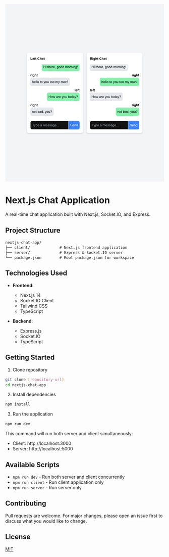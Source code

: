 ![demo_image](https://github.com/ariksasmita/nextjs-chat-app/blob/main/chat_demo.png?raw=true)
# Next.js Chat Application

A real-time chat application built with Next.js, Socket.IO, and Express.

## Project Structure
```
nextjs-chat-app/
├── client/             # Next.js frontend application
├── server/             # Express & Socket.IO server
└── package.json        # Root package.json for workspace
```

## Technologies Used

- **Frontend**:
  - Next.js 14
  - Socket.IO Client
  - Tailwind CSS
  - TypeScript

- **Backend**:
  - Express.js
  - Socket.IO
  - TypeScript

## Getting Started

1. Clone repository
```bash
git clone [repository-url]
cd nextjs-chat-app
```

2. Install dependencies
```bash
npm install
```

3. Run the application
```bash
npm run dev
```

This command will run both server and client simultaneously:
- Client: http://localhost:3000
- Server: http://localhost:5000

## Available Scripts

- `npm run dev` - Run both server and client concurrently
- `npm run client` - Run client application only
- `npm run server` - Run server only

## Contributing

Pull requests are welcome. For major changes, please open an issue first to discuss what you would like to change.

## License

[MIT](https://choosealicense.com/licenses/mit/)